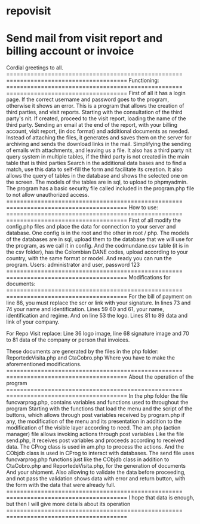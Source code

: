 # repovisit
Send mail from visit report and billing account or invoice
==============================================================
Cordial greetings to all.
=================================================== ===================================
Functioning:
=================================================== ===================================
First of all it has a login page.
If the correct username and password goes to the program, otherwise it shows an error.
This is a program that allows the creation of third parties, and visit reports.
Starting with the consultation of the third party's nit.
If created, proceed to the visit report, loading the name of the third party.
Sending an email at the end of the report, with your billing account, visit report, (in doc format) and additional documents as needed.
Instead of attaching the files, it generates and saves them on the server for archiving and sends the download links in the mail.
Simplifying the sending of emails with attachments, and leaving us a file.
It also has a third party nit query system in multiple tables, if the third party is not created in the main table that is third parties
Search in the additional data bases and to find a match, use this data to self-fill the form and facilitate its creation.
It also allows the query of tables in the database and shows the selected one on the screen.
The models of the tables are in sql, to upload to phpmyadmin.
The program has a basic security file called included in the program.php file to not allow unauthorized access.
=================================================== ===================================
How to use:
=================================================== ===================================
First of all modify the config.php files and place the data for connection to your server and database.
One config is in the root and the other in root / php.
The models of the databases are in sql, upload them to the database that we will use for the program, as we call it in config.
And the codmundane.csv table (it is in the csv folder), has the Colombian DANE codes, upload according to your country, with the same format or model.
And ready you can run the program.
Users: administrator and user, password 123
=================================================== ===================================
Modifications for documents:
=================================================== ===================================
For the bill of payment on line 86, you must replace the scr or link with your signature.
In lines 73 and 74 your name and identification. Lines 59 60 and 61, your name, identification and regime.
And on line 53 the logo. Lines 81 to 89 data and link of your company.

For Repo Visit replace:
Line 36 logo image, line 68 signature image and 70 to 81 data of the company or person that invoices.

These documents are generated by the files in the php folder: ReportedeVisita.php and CtaCobro.php
Where you have to make the aforementioned modifications.
=================================================== ===================================
About the operation of the program
=================================================== ===================================
In the php folder the file funcvarprog.php, contains variables and functions used to
throughout the program
Starting with the functions that load the menu and the script of the buttons, which allows
through post variables received by program.php if any, the modification of the menu
and its presentation in addition to the modification of the visible layer according to need.
The am.php (action manager) file allows invoking actions through post variables
Like the file send.php, it receives post variables and proceeds according to received data.
The CProg class is used in am.php to process the actions.
And the CObjdb class is used in CProg to interact with databases.
The send file uses funcvarprog.php functions just like the CObjdb class
in addition to CtaCobro.php and ReportedeVisita.php, for the generation of documents
And your shipment.
Also allowing to validate the data before proceeding, and not pass the validation
shows data with error and return button, with the form with the data that were
already full.
=================================================== ===================================
I hope that data is enough, but then I will give more details about its operation
=================================================== ===================================

